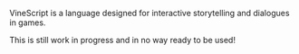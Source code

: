 VineScript is a language designed for interactive storytelling and dialogues in games.

This is still work in progress and in no way ready to be used!
